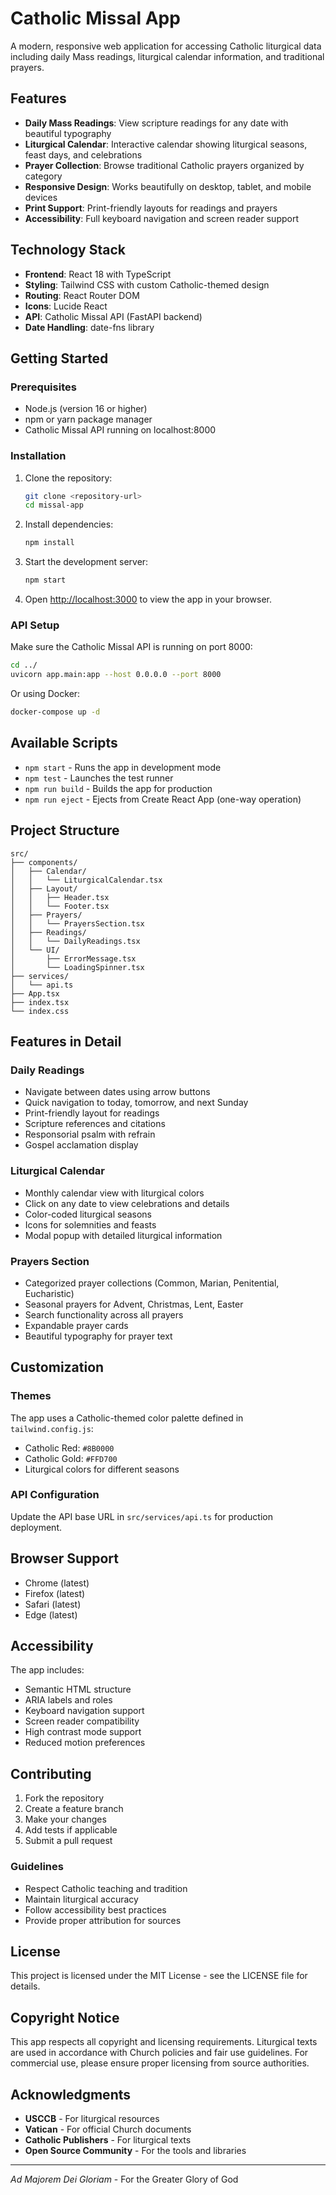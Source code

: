 # Catholic Missal App

A modern, responsive web application for accessing Catholic liturgical data including daily Mass readings, liturgical calendar information, and traditional prayers.

## Features

- **Daily Mass Readings**: View scripture readings for any date with beautiful typography
- **Liturgical Calendar**: Interactive calendar showing liturgical seasons, feast days, and celebrations
- **Prayer Collection**: Browse traditional Catholic prayers organized by category
- **Responsive Design**: Works beautifully on desktop, tablet, and mobile devices
- **Print Support**: Print-friendly layouts for readings and prayers
- **Accessibility**: Full keyboard navigation and screen reader support

## Technology Stack

- **Frontend**: React 18 with TypeScript
- **Styling**: Tailwind CSS with custom Catholic-themed design
- **Routing**: React Router DOM
- **Icons**: Lucide React
- **API**: Catholic Missal API (FastAPI backend)
- **Date Handling**: date-fns library

## Getting Started

### Prerequisites

- Node.js (version 16 or higher)
- npm or yarn package manager
- Catholic Missal API running on localhost:8000

### Installation

1. Clone the repository:
   ```bash
   git clone <repository-url>
   cd missal-app
   ```

2. Install dependencies:
   ```bash
   npm install
   ```

3. Start the development server:
   ```bash
   npm start
   ```

4. Open [http://localhost:3000](http://localhost:3000) to view the app in your browser.

### API Setup

Make sure the Catholic Missal API is running on port 8000:

```bash
cd ../
uvicorn app.main:app --host 0.0.0.0 --port 8000
```

Or using Docker:

```bash
docker-compose up -d
```

## Available Scripts

- `npm start` - Runs the app in development mode
- `npm test` - Launches the test runner
- `npm run build` - Builds the app for production
- `npm run eject` - Ejects from Create React App (one-way operation)

## Project Structure

```
src/
├── components/
│   ├── Calendar/
│   │   └── LiturgicalCalendar.tsx
│   ├── Layout/
│   │   ├── Header.tsx
│   │   └── Footer.tsx
│   ├── Prayers/
│   │   └── PrayersSection.tsx
│   ├── Readings/
│   │   └── DailyReadings.tsx
│   └── UI/
│       ├── ErrorMessage.tsx
│       └── LoadingSpinner.tsx
├── services/
│   └── api.ts
├── App.tsx
├── index.tsx
└── index.css
```

## Features in Detail

### Daily Readings
- Navigate between dates using arrow buttons
- Quick navigation to today, tomorrow, and next Sunday
- Print-friendly layout for readings
- Scripture references and citations
- Responsorial psalm with refrain
- Gospel acclamation display

### Liturgical Calendar
- Monthly calendar view with liturgical colors
- Click on any date to view celebrations and details
- Color-coded liturgical seasons
- Icons for solemnities and feasts
- Modal popup with detailed liturgical information

### Prayers Section
- Categorized prayer collections (Common, Marian, Penitential, Eucharistic)
- Seasonal prayers for Advent, Christmas, Lent, Easter
- Search functionality across all prayers
- Expandable prayer cards
- Beautiful typography for prayer text

## Customization

### Themes
The app uses a Catholic-themed color palette defined in `tailwind.config.js`:
- Catholic Red: `#8B0000`
- Catholic Gold: `#FFD700`
- Liturgical colors for different seasons

### API Configuration
Update the API base URL in `src/services/api.ts` for production deployment.

## Browser Support

- Chrome (latest)
- Firefox (latest)
- Safari (latest)
- Edge (latest)

## Accessibility

The app includes:
- Semantic HTML structure
- ARIA labels and roles
- Keyboard navigation support
- Screen reader compatibility
- High contrast mode support
- Reduced motion preferences

## Contributing

1. Fork the repository
2. Create a feature branch
3. Make your changes
4. Add tests if applicable
5. Submit a pull request

### Guidelines
- Respect Catholic teaching and tradition
- Maintain liturgical accuracy
- Follow accessibility best practices
- Provide proper attribution for sources

## License

This project is licensed under the MIT License - see the LICENSE file for details.

## Copyright Notice

This app respects all copyright and licensing requirements. Liturgical texts are used in accordance with Church policies and fair use guidelines. For commercial use, please ensure proper licensing from source authorities.

## Acknowledgments

- **USCCB** - For liturgical resources
- **Vatican** - For official Church documents
- **Catholic Publishers** - For liturgical texts
- **Open Source Community** - For the tools and libraries

---

*Ad Majorem Dei Gloriam* - For the Greater Glory of God